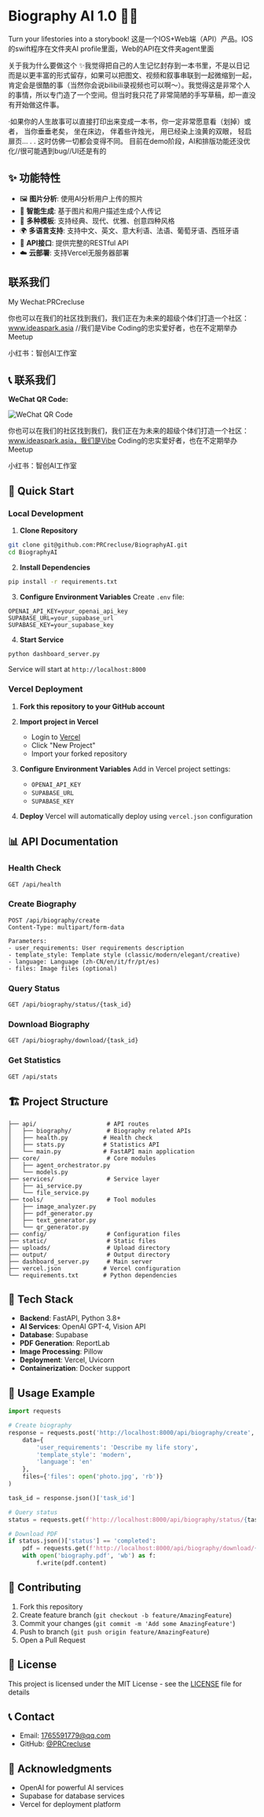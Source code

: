 # Biography AI 1.0 🤖📖

Turn your lifestories into a storybook!
这是一个IOS+Web端（API）产品。IOS的swift程序在文件夹AI profile里面，Web的API在文件夹agent里面

关于我为什么要做这个
✨我觉得把自己的人生记忆封存到一本书里，不是以日记而是以更丰富的形式留存，如果可以把图文、视频和叙事串联到一起微缩到一起，肯定会是很酷的事（当然你会说bilibili录视频也可以啊～）。我觉得这是非常个人的事情，所以专门造了一个空间。但当时我只花了非常简陋的手写草稿，却一直没有开始做这件事。
 
·如果你的人生故事可以直接打印出来变成一本书，你一定非常愿意看（划掉）或者，
当你垂垂老矣，
坐在床边，
伴着些许烛光，
用已经染上浊黄的双眼，
轻启扉页…
.
.
这时仿佛一切都会变得不同。
目前在demo阶段，AI和排版功能还没优化//很可能遇到bug//UI还是有的
## ✨ 功能特性

- 🖼️ **图片分析**: 使用AI分析用户上传的照片
- 📝 **智能生成**: 基于图片和用户描述生成个人传记
- 🎨 **多种模板**: 支持经典、现代、优雅、创意四种风格
- 🌍 **多语言支持**: 支持中文、英文、意大利语、法语、葡萄牙语、西班牙语
- 📱 **API接口**: 提供完整的RESTful API
- ☁️ **云部署**: 支持Vercel无服务器部署


## 联系我们
My Wechat:PRCrecluse


你也可以在我们的社区找到我们，我们正在为未来的超级个体们打造一个社区：
www.ideaspark.asia
//我们是Vibe Coding的忠实爱好者，也在不定期举办Meetup

小红书：智创AI工作室
## 📞 联系我们

**WeChat QR Code:**

![WeChat QR Code](assets/wechat-qr.png)

你也可以在我们的社区找到我们，我们正在为未来的超级个体们打造一个社区：
www.ideaspark.asia，我们是Vibe Coding的忠实爱好者，也在不定期举办Meetup

小红书：智创AI工作室

## 🚀 Quick Start

### Local Development

1. **Clone Repository**
```bash
git clone git@github.com:PRCrecluse/BiographyAI.git
cd BiographyAI
```

2. **Install Dependencies**
```bash
pip install -r requirements.txt
```

3. **Configure Environment Variables**
Create `.env` file:
```env
OPENAI_API_KEY=your_openai_api_key
SUPABASE_URL=your_supabase_url
SUPABASE_KEY=your_supabase_key
```

4. **Start Service**
```bash
python dashboard_server.py
```

Service will start at `http://localhost:8000`

### Vercel Deployment

1. **Fork this repository to your GitHub account**

2. **Import project in Vercel**
   - Login to [Vercel](https://vercel.com)
   - Click "New Project"
   - Import your forked repository

3. **Configure Environment Variables**
   Add in Vercel project settings:
   - `OPENAI_API_KEY`
   - `SUPABASE_URL`
   - `SUPABASE_KEY`

4. **Deploy**
   Vercel will automatically deploy using `vercel.json` configuration

## 📊 API Documentation

### Health Check
```
GET /api/health
```

### Create Biography
```
POST /api/biography/create
Content-Type: multipart/form-data

Parameters:
- user_requirements: User requirements description
- template_style: Template style (classic/modern/elegant/creative)
- language: Language (zh-CN/en/it/fr/pt/es)
- files: Image files (optional)
```

### Query Status
```
GET /api/biography/status/{task_id}
```

### Download Biography
```
GET /api/biography/download/{task_id}
```

### Get Statistics
```
GET /api/stats
```

## 🏗️ Project Structure

```
├── api/                    # API routes
│   ├── biography/          # Biography related APIs
│   ├── health.py          # Health check
│   ├── stats.py           # Statistics API
│   └── main.py            # FastAPI main application
├── core/                   # Core modules
│   ├── agent_orchestrator.py
│   └── models.py
├── services/               # Service layer
│   ├── ai_service.py
│   └── file_service.py
├── tools/                  # Tool modules
│   ├── image_analyzer.py
│   ├── pdf_generator.py
│   ├── text_generator.py
│   └── qr_generator.py
├── config/                 # Configuration files
├── static/                 # Static files
├── uploads/                # Upload directory
├── output/                 # Output directory
├── dashboard_server.py     # Main server
├── vercel.json            # Vercel configuration
└── requirements.txt       # Python dependencies
```

## 🔧 Tech Stack

- **Backend**: FastAPI, Python 3.8+
- **AI Services**: OpenAI GPT-4, Vision API
- **Database**: Supabase
- **PDF Generation**: ReportLab
- **Image Processing**: Pillow
- **Deployment**: Vercel, Uvicorn
- **Containerization**: Docker support

## 📝 Usage Example

```python
import requests

# Create biography
response = requests.post('http://localhost:8000/api/biography/create', 
    data={
        'user_requirements': 'Describe my life story',
        'template_style': 'modern',
        'language': 'en'
    },
    files={'files': open('photo.jpg', 'rb')}
)

task_id = response.json()['task_id']

# Query status
status = requests.get(f'http://localhost:8000/api/biography/status/{task_id}')

# Download PDF
if status.json()['status'] == 'completed':
    pdf = requests.get(f'http://localhost:8000/api/biography/download/{task_id}')
    with open('biography.pdf', 'wb') as f:
        f.write(pdf.content)
```

## 🤝 Contributing

1. Fork this repository
2. Create feature branch (`git checkout -b feature/AmazingFeature`)
3. Commit your changes (`git commit -m 'Add some AmazingFeature'`)
4. Push to branch (`git push origin feature/AmazingFeature`)
5. Open a Pull Request

## 📄 License

This project is licensed under the MIT License - see the [LICENSE](LICENSE) file for details

## 📞 Contact

- Email: 1765591779@qq.com
- GitHub: [@PRCrecluse](https://github.com/PRCrecluse)

## 🙏 Acknowledgments

- OpenAI for powerful AI services
- Supabase for database services
- Vercel for deployment platform

